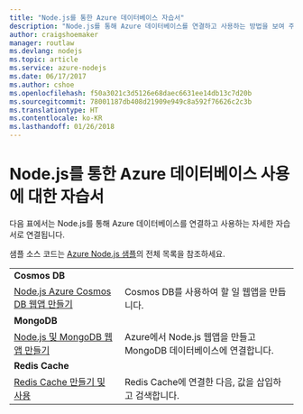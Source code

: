 ```yaml
---
title: "Node.js를 통한 Azure 데이터베이스 자습서"
description: "Node.js를 통해 Azure 데이터베이스를 연결하고 사용하는 방법을 보여 주는 자습서입니다."
author: craigshoemaker
manager: routlaw
ms.devlang: nodejs
ms.topic: article
ms.service: azure-nodejs
ms.date: 06/17/2017
ms.author: cshoe
ms.openlocfilehash: f50a3021c3d5126e68daec6631ee14db13c7d20b
ms.sourcegitcommit: 78001187db408d21909e949c8a592f76626c2c3b
ms.translationtype: HT
ms.contentlocale: ko-KR
ms.lasthandoff: 01/26/2018
---
```

# <a name="tutorials-for-using-azure-databases-with-nodejs"></a>Node.js를 통한 Azure 데이터베이스 사용에 대한 자습서

다음 표에서는 Node.js를 통해 Azure 데이터베이스를 연결하고 사용하는 자세한 자습서로 연결됩니다. 

샘플 소스 코드는 [Azure Node.js 샘플](https://azure.microsoft.com/resources/samples/?term=nodejs)의 전체 목록을 참조하세요.

| | |
|---|---|
| **Cosmos DB** ||
| [Node.js Azure Cosmos DB 웹앱 만들기](http://docs.microsoft.com/azure/documentdb/documentdb-nodejs-application?toc=/azure/node/toc.json&bc=/azure/node/toc.json) | Cosmos DB를 사용하여 할 일 웹앱을 만듭니다.  |
| **MongoDB** ||
| [Node.js 및 MongoDB 웹앱 만들기](http://docs.microsoft.com/azure/app-service-web/app-service-web-tutorial-nodejs-mongodb-app?toc=/azure/node/toc.json&bc=/azure/node/toc.json) | Azure에서 Node.js 웹앱을 만들고 MongoDB 데이터베이스에 연결합니다.  |
| **Redis Cache** | |
| [Redis Cache 만들기 및 사용](http://docs.microsoft.com/azure/redis-cache/cache-nodejs-get-started?toc=/azure/node/toc.json&bc=/azure/node/toc.json) | Redis Cache에 연결한 다음, 값을 삽입하고 검색합니다.

